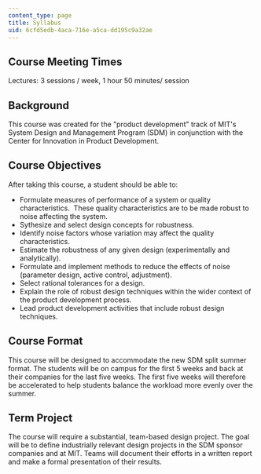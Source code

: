 ```yaml
---
content_type: page
title: Syllabus
uid: 6cfd5edb-4aca-716e-a5ca-dd195c9a32ae
---
```


Course Meeting Times
--------------------

Lectures: 3 sessions / week, 1 hour 50 minutes/ session

Background
----------

This course was created for the "product development" track of MIT's System Design and Management Program (SDM) in conjunction with the Center for Innovation in Product Development.

Course Objectives
-----------------

After taking this course, a student should be able to:

*   Formulate measures of performance of a system or quality characteristics.  These quality characteristics are to be made robust to noise affecting the system.
*   Sythesize and select design concepts for robustness.
*   Identify noise factors whose variation may affect the quality characteristics.
*   Estimate the robustness of any given design (experimentally and analytically).
*   Formulate and implement methods to reduce the effects of noise (parameter design, active control, adjustment).
*   Select rational tolerances for a design.
*   Explain the role of robust design techniques within the wider context of the product development process.
*   Lead product development activities that include robust design techniques.

Course Format
-------------

This course will be designed to accommodate the new SDM split summer format. The students will be on campus for the first 5 weeks and back at their companies for the last five weeks. The first five weeks will therefore be accelerated to help students balance the workload more evenly over the summer.

Term Project
------------

The course will require a substantial, team-based design project. The goal will be to define industrially relevant design projects in the SDM sponsor companies and at MIT. Teams will document their efforts in a written report and make a formal presentation of their results.